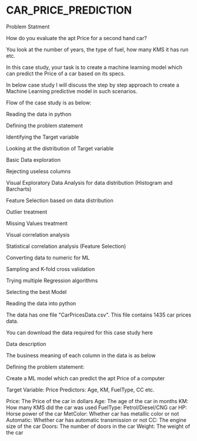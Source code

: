 # CAR_PRICE_PREDICTION

Problem Statment

How do you evaluate the apt Price for a second hand car?

You look at the number of years, the type of fuel, how many KMS it has run etc.

In this case study, your task is to create a machine learning model which can predict the Price of a car based on its specs.

In below case study I will discuss the step by step approach to create a Machine Learning predictive model in such scenarios.

Flow of the case study is as below:

Reading the data in python

Defining the problem statement

Identifying the Target variable

Looking at the distribution of Target variable

Basic Data exploration

Rejecting useless columns

Visual Exploratory Data Analysis for data distribution (Histogram and Barcharts)

Feature Selection based on data distribution

Outlier treatment

Missing Values treatment

Visual correlation analysis

Statistical correlation analysis (Feature Selection)

Converting data to numeric for ML

Sampling and K-fold cross validation

Trying multiple Regression algorithms

Selecting the best Model

Reading the data into python

The data has one file "CarPricesData.csv". This file contains 1435 car prices data.

You can download the data required for this case study here

Data description

The business meaning of each column in the data is as below

Defining the problem statement:

Create a ML model which can predict the apt Price of a computer

Target Variable: Price
Predictors: Age, KM, FuelType, CC etc.

Price: The Price of the car in dollars
Age: The age of the car in months
KM: How many KMS did the car was used
FuelType: Petrol/Diesel/CNG car
HP: Horse power of the car
MetColor: Whether car has metallic color or not
Automatic: Whether car has automatic transmission or not
CC: The engine size of the car
Doors: The number of doors in the car
Weight: The weight of the car
